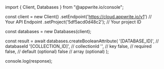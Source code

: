 import { Client, Databases } from "@appwrite.io/console";

const client = new Client()
    .setEndpoint('https://cloud.appwrite.io/v1') // Your API Endpoint
    .setProject('5df5acd0d48c2'); // Your project ID

const databases = new Databases(client);

const result = await databases.createBooleanAttribute(
    '[DATABASE_ID]', // databaseId
    '[COLLECTION_ID]', // collectionId
    '', // key
    false, // required
    false, // default (optional)
    false // array (optional)
);

console.log(response);
